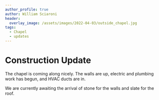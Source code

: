 ```yaml
---
author_profile: true
author: William Sciaroni
header:
  overlay_image: /assets/images/2022-04-03/outside_chapel.jpg
tags:
  - Chapel
  - updates
---
```


# Construction Update

The chapel is coming along nicely. The walls are up, electric and plumbing work has begun, and HVAC ducts are in.

We are currently awaiting the arrival of stone for the walls and slate for the roof.
